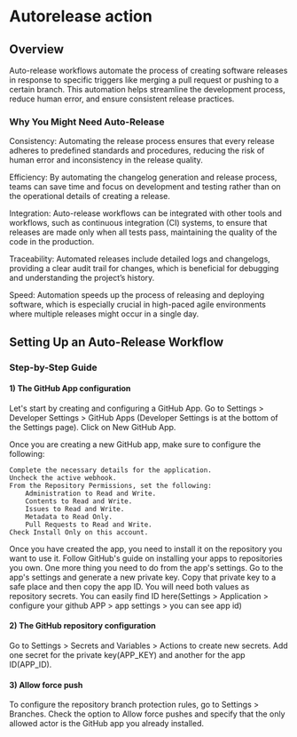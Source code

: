 # Autorelease action

## Overview
Auto-release workflows automate the process of creating software releases in response to specific triggers like merging a pull request or pushing to a certain branch. This automation helps streamline the development process, reduce human error, and ensure consistent release practices.
### Why You Might Need Auto-Release
Consistency: Automating the release process ensures that every release adheres to predefined standards and procedures, reducing the risk of human error and inconsistency in the release quality.

Efficiency: By automating the changelog generation and release process, teams can save time and focus on development and testing rather than on the operational details of creating a release.

Integration: Auto-release workflows can be integrated with other tools and workflows, such as continuous integration (CI) systems, to ensure that releases are made only when all tests pass, maintaining the quality of the code in the production.

Traceability: Automated releases include detailed logs and changelogs, providing a clear audit trail for changes, which is beneficial for debugging and understanding the project’s history.

Speed: Automation speeds up the process of releasing and deploying software, which is especially crucial in high-paced agile environments where multiple releases might occur in a single day.

## Setting Up an Auto-Release Workflow
### Step-by-Step Guide
#### 1) The GitHub App configuration

Let's start by creating and configuring a GitHub App. Go to Settings > Developer Settings > GitHub Apps (Developer Settings is at the bottom of the Settings page). Click on New GitHub App.

Once you are creating a new GitHub app, make sure to configure the following:

    Complete the necessary details for the application.
    Uncheck the active webhook.
    From the Repository Permissions, set the following:
        Administration to Read and Write.
        Contents to Read and Write.
        Issues to Read and Write.
        Metadata to Read Only.
        Pull Requests to Read and Write.
    Check Install Only on this account.
Once you have created the app, you need to install it on the repository you want to use it. Follow GitHub's guide on installing your apps to repositories you own.
One more thing you need to do from the app's settings. Go to the app's settings and generate a new private key. Copy that private key to a safe place and then copy the app ID. You will need both values as repository secrets.
You can easily find ID here(Settings > Application > configure your github APP > app settings > you can see app id)
#### 2) The GitHub repository configuration
Go to Settings > Secrets and Variables > Actions to create new secrets. Add one secret for the private key(APP_KEY) and another for the app ID(APP_ID).
#### 3) Allow force push
To configure the repository branch protection rules, go to Settings > Branches.
Check the option to Allow force pushes and specify that the only allowed actor is the GitHub app you already installed.